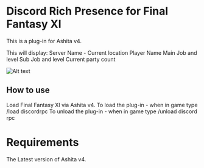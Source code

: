 # Discord Rich Presence for Final Fantasy XI

This is a plug-in for Ashita v4.

This will display:
Server Name - Current location
Player Name 
Main Job and level
Sub Job and level
Current party count

![Alt text](https://github.com/xenonsmurf/Ashita4-Public-Plugins/blob/master/DiscordRPC/Example.png  "example1")

## How to use
Load Final Fantasy XI via Ashita v4.
To load the plug-in   - when in game type /load discordrpc
To unload the plug-in - when in game type /unload discord rpc

# Requirements
The Latest version of Ashita v4.

